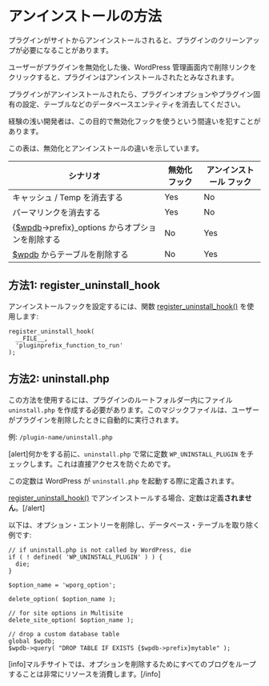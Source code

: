 <!--
# Uninstall Methods
-->

# アンインストールの方法

<!--
Your plugin may need to do some clean-up when it is uninstalled from a site.
-->

プラグインがサイトからアンインストールされると、プラグインのクリーンアップが必要になることがあります。

<!--
A plugin is considered uninstalled if a user has deactivated the plugin, and then clicks the delete link within the WordPress Admin.
-->

ユーザーがプラグインを無効化した後、WordPress 管理画面内で削除リンクをクリックすると、プラグインはアンインストールされたとみなされます。

<!--
When your plugin is uninstalled, you'll want to clear out any plugin options and/or settings specific to the plugin, and/or other database entities such as tables.
-->

プラグインがアンインストールされたら、プラグインオプションやプラグイン固有の設定、テーブルなどのデータベースエンティティを消去してください。

<!--
Less experienced developers sometimes make the mistake of using the deactivation hook for this purpose.
-->

経験の浅い開発者は、この目的で無効化フックを使うという間違いを犯すことがあります。

<!--
This table illustrates the differences between deactivation and uninstall.
-->

この表は、無効化とアンインストールの違いを示しています。

<!--
| Scenario | Deactivation Hook | Uninstall Hook |
| --- | --- | --- |
| Flush Cache/Temp | Yes | No |
| Flush Permalinks | Yes | No |
| Remove Options from {[$wpdb](https://developer.wordpress.org/reference/classes/wpdb/)→prefix}_options | No | Yes |
| Remove Tables from [$wpdb](https://developer.wordpress.org/reference/classes/wpdb/) | No | Yes |
-->

| シナリオ | 無効化フック | アンインストール フック |
| --- | --- | --- |
| キャッシュ / Temp を消去する | Yes | No |
| パーマリンクを消去する | Yes | No |
| {[$wpdb](https://developer.wordpress.org/reference/classes/wpdb/)→prefix}_options からオプションを削除する | No | Yes |
| [$wpdb](https://developer.wordpress.org/reference/classes/wpdb/) からテーブルを削除する | No | Yes |

<!--
## Method 1: register_uninstall_hook
-->

## 方法1: register_uninstall_hook

<!--
To set up an uninstall hook, use the [register\_uninstall\_hook()](https://developer.wordpress.org/reference/functions/register_uninstall_hook/) function:
-->

アンインストールフックを設定するには、関数 [register\_uninstall\_hook()](https://developer.wordpress.org/reference/functions/register_uninstall_hook/) を使用します:

```
register_uninstall_hook(
  __FILE__,
  'pluginprefix_function_to_run'
);
```

<!--
## Method 2: uninstall.php
-->

## 方法2: uninstall.php

<!--
To use this method you need to create an `uninstall.php` file inside the root folder of your plugin. This magic file is run automatically when the users deletes the plugin.
-->

この方法を使用するには、プラグインのルートフォルダー内にファイル `uninstall.php` を作成する必要があります。このマジックファイルは、ユーザーがプラグインを削除したときに自動的に実行されます。

<!--
For example: `/plugin-name/uninstall.php`
-->

例: `/plugin-name/uninstall.php`

<!--
[alert]Always check for the constant `WP_UNINSTALL_PLUGIN` in `uninstall.php` before doing anything. This protects against direct access.
-->

[alert]何かをする前に、`uninstall.php` で常に定数 `WP_UNINSTALL_PLUGIN` をチェックします。これは直接アクセスを防ぐためです。

<!--
The constant will be defined by WordPress during the `uninstall.php` invocation.
-->

この定数は WordPress が `uninstall.php` を起動する際に定義されます。

<!--
The constant is **NOT** defined when uninstall is performed by [register\_uninstall\_hook()](https://developer.wordpress.org/reference/functions/register_uninstall_hook/).[/alert]
-->

[register\_uninstall\_hook()](https://developer.wordpress.org/reference/functions/register_uninstall_hook/) でアンインストールする場合、定数は定義**されません**。[/alert]

<!--
Here is an example deleting option entries and dropping a database table:
-->

以下は、オプション・エントリーを削除し、データベース・テーブルを取り除く例です:

```
// if uninstall.php is not called by WordPress, die
if ( ! defined( 'WP_UNINSTALL_PLUGIN' ) ) {
  die;
}

$option_name = 'wporg_option';

delete_option( $option_name );

// for site options in Multisite
delete_site_option( $option_name );

// drop a custom database table
global $wpdb;
$wpdb->query( "DROP TABLE IF EXISTS {$wpdb->prefix}mytable" );
```

<!--
[info]In Multisite, looping through all blogs to delete options can be very resource intensive.[/info]
-->

[info]マルチサイトでは、オプションを削除するためにすべてのブログをループすることは非常にリソースを消費します。[/info]
